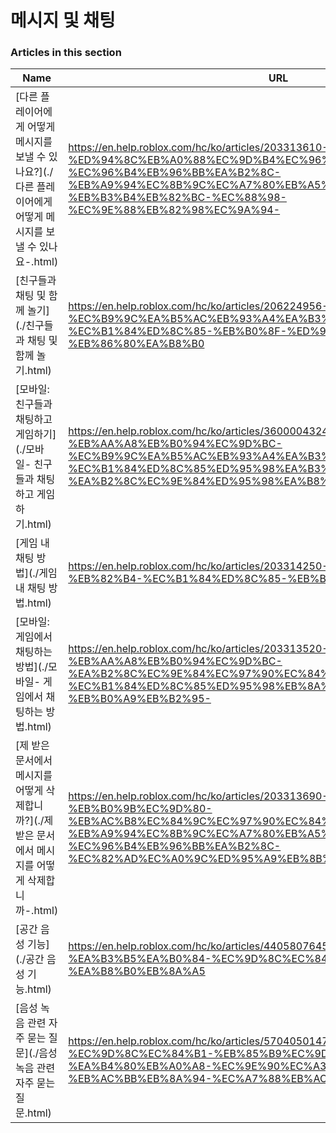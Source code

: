 # 메시지 및 채팅  
### Articles in this section
Name|URL
-|-
[다른 플레이어에게 어떻게 메시지를 보낼 수 있나요?](./다른 플레이어에게 어떻게 메시지를 보낼 수 있나요-.html) |https://en.help.roblox.com/hc/ko/articles/203313610-%EB%8B%A4%EB%A5%B8-%ED%94%8C%EB%A0%88%EC%9D%B4%EC%96%B4%EC%97%90%EA%B2%8C-%EC%96%B4%EB%96%BB%EA%B2%8C-%EB%A9%94%EC%8B%9C%EC%A7%80%EB%A5%BC-%EB%B3%B4%EB%82%BC-%EC%88%98-%EC%9E%88%EB%82%98%EC%9A%94-
[친구들과 채팅 및 함께 놀기](./친구들과 채팅 및 함께 놀기.html) |https://en.help.roblox.com/hc/ko/articles/206224956-%EC%B9%9C%EA%B5%AC%EB%93%A4%EA%B3%BC-%EC%B1%84%ED%8C%85-%EB%B0%8F-%ED%95%A8%EA%BB%98-%EB%86%80%EA%B8%B0
[모바일: 친구들과 채팅하고 게임하기](./모바일- 친구들과 채팅하고 게임하기.html) |https://en.help.roblox.com/hc/ko/articles/360000432483-%EB%AA%A8%EB%B0%94%EC%9D%BC-%EC%B9%9C%EA%B5%AC%EB%93%A4%EA%B3%BC-%EC%B1%84%ED%8C%85%ED%95%98%EA%B3%A0-%EA%B2%8C%EC%9E%84%ED%95%98%EA%B8%B0
[게임 내 채팅 방법](./게임 내 채팅 방법.html) |https://en.help.roblox.com/hc/ko/articles/203314250-%EA%B2%8C%EC%9E%84-%EB%82%B4-%EC%B1%84%ED%8C%85-%EB%B0%A9%EB%B2%95
[모바일: 게임에서 채팅하는 방법](./모바일- 게임에서 채팅하는 방법.html) |https://en.help.roblox.com/hc/ko/articles/203313520-%EB%AA%A8%EB%B0%94%EC%9D%BC-%EA%B2%8C%EC%9E%84%EC%97%90%EC%84%9C-%EC%B1%84%ED%8C%85%ED%95%98%EB%8A%94-%EB%B0%A9%EB%B2%95-
[제 받은 문서에서 메시지를 어떻게 삭제합니까?](./제 받은 문서에서 메시지를 어떻게 삭제합니까-.html) |https://en.help.roblox.com/hc/ko/articles/203313690-%EC%A0%9C-%EB%B0%9B%EC%9D%80-%EB%AC%B8%EC%84%9C%EC%97%90%EC%84%9C-%EB%A9%94%EC%8B%9C%EC%A7%80%EB%A5%BC-%EC%96%B4%EB%96%BB%EA%B2%8C-%EC%82%AD%EC%A0%9C%ED%95%A9%EB%8B%88%EA%B9%8C-
[공간 음성 기능](./공간 음성 기능.html) |https://en.help.roblox.com/hc/ko/articles/4405807645972-%EA%B3%B5%EA%B0%84-%EC%9D%8C%EC%84%B1-%EA%B8%B0%EB%8A%A5
[음성 녹음 관련 자주 묻는 질문](./음성 녹음 관련 자주 묻는 질문.html) |https://en.help.roblox.com/hc/ko/articles/5704050147604-%EC%9D%8C%EC%84%B1-%EB%85%B9%EC%9D%8C-%EA%B4%80%EB%A0%A8-%EC%9E%90%EC%A3%BC-%EB%AC%BB%EB%8A%94-%EC%A7%88%EB%AC%B8